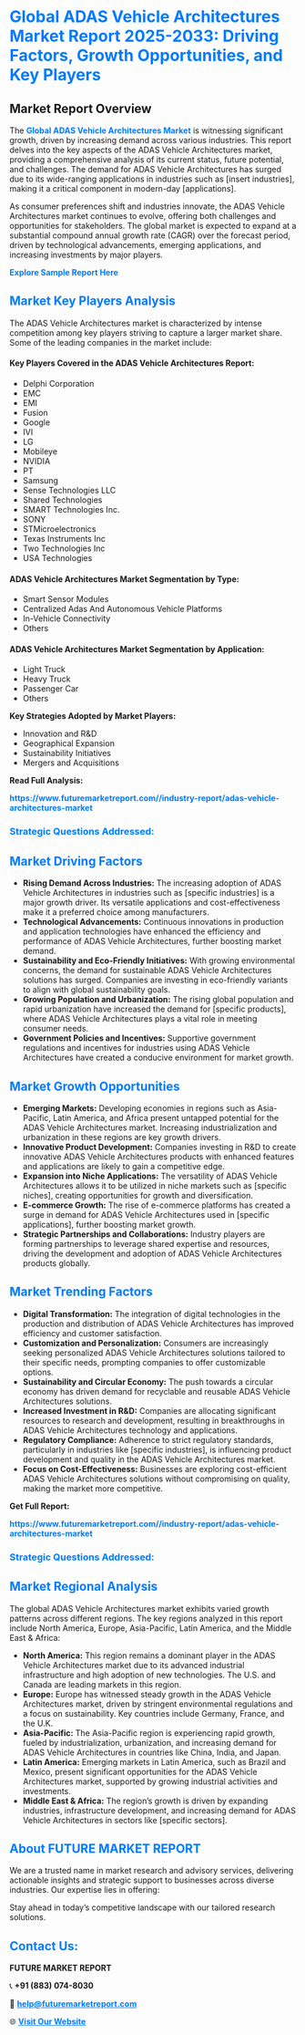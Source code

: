 <h1 style="color: #007BFF;">Global ADAS Vehicle Architectures Market Report 2025-2033: Driving Factors, Growth Opportunities, and Key Players</h1>

<section id="overview">
<h2>Market Report Overview</h2>
<p>The <a href="https://www.futuremarketreport.com//industry-report/adas-vehicle-architectures-market" style="color: #007BFF; text-decoration: none;"><strong>Global ADAS Vehicle Architectures Market</strong></a> is witnessing significant growth, driven by increasing demand across various industries. This report delves into the key aspects of the ADAS Vehicle Architectures market, providing a comprehensive analysis of its current status, future potential, and challenges. The demand for ADAS Vehicle Architectures has surged due to its wide-ranging applications in industries such as [insert industries], making it a critical component in modern-day [applications].</p>
<p>As consumer preferences shift and industries innovate, the ADAS Vehicle Architectures market continues to evolve, offering both challenges and opportunities for stakeholders. The global market is expected to expand at a substantial compound annual growth rate (CAGR) over the forecast period, driven by technological advancements, emerging applications, and increasing investments by major players.</p>
</section>

<section id="overview">
<p><a href="https://www.futuremarketreport.com//request-sample/reportId=55454" style="color: #007BFF; text-decoration: none;"><strong>Explore Sample Report Here</strong></a></p>
</section>

<section id="key-players">
<h2 style="color: #007BFF;">Market Key Players Analysis</h2>
<p>The ADAS Vehicle Architectures market is characterized by intense competition among key players striving to capture a larger market share. Some of the leading companies in the market include:</p>
<h4>Key Players Covered in the ADAS Vehicle Architectures Report:</h4>
<ul><li>Delphi Corporation</li><li>EMC</li><li>EMI</li><li>Fusion</li><li>Google</li><li>IVI</li><li>LG</li><li>Mobileye</li><li>NVIDIA</li><li>PT</li><li>Samsung</li><li>Sense Technologies LLC</li><li>Shared Technologies</li><li>SMART Technologies Inc.</li><li>SONY</li><li>STMicroelectronics</li><li>Texas Instruments Inc</li><li>Two Technologies Inc</li><li>USA Technologies</li></ul>
<h4>ADAS Vehicle Architectures Market Segmentation by Type:</h4>
<ul><li>Smart Sensor Modules</li><li>Centralized Adas And Autonomous Vehicle Platforms</li><li>In-Vehicle Connectivity</li><li>Others</li></ul>

<h4>ADAS Vehicle Architectures Market Segmentation by Application:</h4>
<ul><li>Light Truck</li><li>Heavy Truck</li><li>Passenger Car</li><li>Others</li></ul>
<p><strong>Key Strategies Adopted by Market Players:</strong></p>
<ul>
<li>Innovation and R&D</li>
<li>Geographical Expansion</li>
<li>Sustainability Initiatives</li>
<li>Mergers and Acquisitions</li>
</ul>
</section>

<section>
<p><strong>Read Full Analysis: </strong></p><a href="https://www.futuremarketreport.com//industry-report/adas-vehicle-architectures-market" style="color: #007BFF; text-decoration: none;"><strong>https://www.futuremarketreport.com//industry-report/adas-vehicle-architectures-market</strong></a>
<h3 style="color: #007BFF;">Strategic Questions Addressed:</h3>
</section>

<section id="driving-factors">
<h2 style="color: #007BFF;">Market Driving Factors</h2>
<ul>
<li><strong>Rising Demand Across Industries:</strong> The increasing adoption of ADAS Vehicle Architectures in industries such as [specific industries] is a major growth driver. Its versatile applications and cost-effectiveness make it a preferred choice among manufacturers.</li>
<li><strong>Technological Advancements:</strong> Continuous innovations in production and application technologies have enhanced the efficiency and performance of ADAS Vehicle Architectures, further boosting market demand.</li>
<li><strong>Sustainability and Eco-Friendly Initiatives:</strong> With growing environmental concerns, the demand for sustainable ADAS Vehicle Architectures solutions has surged. Companies are investing in eco-friendly variants to align with global sustainability goals.</li>
<li><strong>Growing Population and Urbanization:</strong> The rising global population and rapid urbanization have increased the demand for [specific products], where ADAS Vehicle Architectures plays a vital role in meeting consumer needs.</li>
<li><strong>Government Policies and Incentives:</strong> Supportive government regulations and incentives for industries using ADAS Vehicle Architectures have created a conducive environment for market growth.</li>
</ul>
</section>

<section id="growth-opportunities">
<h2 style="color: #007BFF;">Market Growth Opportunities</h2>
<ul>
<li><strong>Emerging Markets:</strong> Developing economies in regions such as Asia-Pacific, Latin America, and Africa present untapped potential for the ADAS Vehicle Architectures market. Increasing industrialization and urbanization in these regions are key growth drivers.</li>
<li><strong>Innovative Product Development:</strong> Companies investing in R&D to create innovative ADAS Vehicle Architectures products with enhanced features and applications are likely to gain a competitive edge.</li>
<li><strong>Expansion into Niche Applications:</strong> The versatility of ADAS Vehicle Architectures allows it to be utilized in niche markets such as [specific niches], creating opportunities for growth and diversification.</li>
<li><strong>E-commerce Growth:</strong> The rise of e-commerce platforms has created a surge in demand for ADAS Vehicle Architectures used in [specific applications], further boosting market growth.</li>
<li><strong>Strategic Partnerships and Collaborations:</strong> Industry players are forming partnerships to leverage shared expertise and resources, driving the development and adoption of ADAS Vehicle Architectures products globally.</li>
</ul>
</section>

<section id="trending-factors">
<h2 style="color: #007BFF;">Market Trending Factors</h2>
<ul>
<li><strong>Digital Transformation:</strong> The integration of digital technologies in the production and distribution of ADAS Vehicle Architectures has improved efficiency and customer satisfaction.</li>
<li><strong>Customization and Personalization:</strong> Consumers are increasingly seeking personalized ADAS Vehicle Architectures solutions tailored to their specific needs, prompting companies to offer customizable options.</li>
<li><strong>Sustainability and Circular Economy:</strong> The push towards a circular economy has driven demand for recyclable and reusable ADAS Vehicle Architectures solutions.</li>
<li><strong>Increased Investment in R&D:</strong> Companies are allocating significant resources to research and development, resulting in breakthroughs in ADAS Vehicle Architectures technology and applications.</li>
<li><strong>Regulatory Compliance:</strong> Adherence to strict regulatory standards, particularly in industries like [specific industries], is influencing product development and quality in the ADAS Vehicle Architectures market.</li>
<li><strong>Focus on Cost-Effectiveness:</strong> Businesses are exploring cost-efficient ADAS Vehicle Architectures solutions without compromising on quality, making the market more competitive.</li>
</ul>
</section>

<section>
<p><strong>Get Full Report: </strong></p><a href="https://www.futuremarketreport.com//industry-report/adas-vehicle-architectures-market" style="color: #007BFF; text-decoration: none;"><strong>https://www.futuremarketreport.com//industry-report/adas-vehicle-architectures-market</strong></a>
<h3 style="color: #007BFF;">Strategic Questions Addressed:</h3>
</section>


<section id="regional-analysis">
<h2 style="color: #007BFF;">Market Regional Analysis</h2>
<p>The global ADAS Vehicle Architectures market exhibits varied growth patterns across different regions. The key regions analyzed in this report include North America, Europe, Asia-Pacific, Latin America, and the Middle East & Africa:</p>
<ul>
<li><strong>North America:</strong> This region remains a dominant player in the ADAS Vehicle Architectures market due to its advanced industrial infrastructure and high adoption of new technologies. The U.S. and Canada are leading markets in this region.</li>
<li><strong>Europe:</strong> Europe has witnessed steady growth in the ADAS Vehicle Architectures market, driven by stringent environmental regulations and a focus on sustainability. Key countries include Germany, France, and the U.K.</li>
<li><strong>Asia-Pacific:</strong> The Asia-Pacific region is experiencing rapid growth, fueled by industrialization, urbanization, and increasing demand for ADAS Vehicle Architectures in countries like China, India, and Japan.</li>
<li><strong>Latin America:</strong> Emerging markets in Latin America, such as Brazil and Mexico, present significant opportunities for the ADAS Vehicle Architectures market, supported by growing industrial activities and investments.</li>
<li><strong>Middle East & Africa:</strong> The region’s growth is driven by expanding industries, infrastructure development, and increasing demand for ADAS Vehicle Architectures in sectors like [specific sectors].</li>
</ul>
</section>

<footer>
<h2 style="color: #007BFF;">About FUTURE MARKET REPORT</h2>
<p>We are a trusted name in market research and advisory services, delivering actionable insights and strategic support to businesses across diverse industries. Our expertise lies in offering:</p>

<p>Stay ahead in today’s competitive landscape with our tailored research solutions.</p>

<h2 style="color: #007BFF;">Contact Us:</h2>
<p><strong>FUTURE MARKET REPORT</strong></p>
<p>📞 <strong>+91 (883) 074-8030</strong></p>
<p>📧 <strong><a href="mailto:help@futuremarketreport.com" style="color: #007BFF;">help@futuremarketreport.com</a></strong></p>
<p>🌐 <strong><a href="https://www.futuremarketreport.com/" style="color: #007BFF;">Visit Our Website</a></strong></p>
</footer>